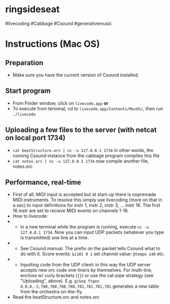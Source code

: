 # ringsideseat
#livecoding #Cabbage #Csound #generativemusic

# Instructions (Mac OS)

## Preparation
* Make sure you have the current version of Csound installed.

## Start program
* From Finder window, click on `livecode.app` **or**
* To execute from terminal, cd to `livecode.app/Contents/MacOS/`, then run `./livecode`

## Uploading a few files to the server (with netcat on local port 1734)
* `cat beatStructure.orc | nc -u 127.0.0.1 1734`  in other words, the running Csound instance from the cabbage program compiles this file
* `cat notes.orc | nc -u 127.0.0.1 1734`   now compile another file, notes.orc

## Performance, real-time
* First of all, MIDI input is accepted but at start-up there is nopremade MIDI instruments. To resolve this simply use livecoding (more on that in a sec) to input definitions for instr 1, instr 2, instr 3, ... instr 16. The first 16 instr are set to recieve MIDI events on channels 1-16.
* How to livecode: 
* * in a new terminal while the program is running, execute `nc -u 127.0.0.1 1734`. Now you can input UDP packets (whatever you type is transmitted) one line at a time.
* * See Csound manual. The prefix on the packet tells Csound what to do with it. Score events: `&i101 0 1` set channel value: `@tempo 148` etc.
* * Inputting code from the UDP client: in this way the UDP server accepts new orc code one-liners by themselves. For multi-line, enclose w/ curly brackets (`{}`) or use the cat-pipe strategy (see "Uploading", above). E.g. `giSeq ftgen 0,0,8,-2,780,780,780,780,782,781,781,781` generates a new table from the orchestra on-the-fly.
* Read the beatStructure.orc and notes.orc
